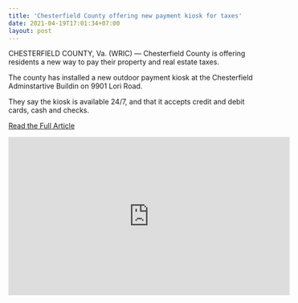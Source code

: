 ```yaml
---
title: 'Chesterfield County offering new payment kiosk for taxes'
date: 2021-04-19T17:01:34+07:00
layout: post
---
```

<!-- abc 8 News -->
CHESTERFIELD COUNTY, Va. (WRIC) — Chesterfield County is offering residents a new way to pay their property and real estate taxes.

The county has installed a new outdoor payment kiosk at the Chesterfield Adminstartive Buildin on 9901 Lori Road.

They say the kiosk is available 24/7, and that it accepts credit and debit cards, cash and checks.

[Read the Full Article](https://www.wric.com/news/local-news/chesterfield-county/chesterfield-county-offering-new-payment-kiosk-for-taxes/)

<iframe width="560" height="315" src="https://www.youtube.com/embed/FiSG1H8T8MA" title="YouTube video player" frameborder="0" allow="accelerometer; autoplay; clipboard-write; encrypted-media; gyroscope; picture-in-picture" allowfullscreen></iframe>
